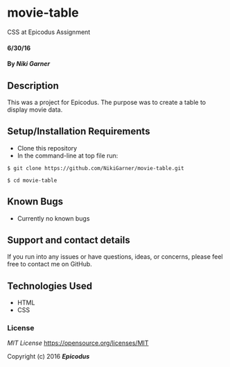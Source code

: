 # movie-table
CSS at Epicodus Assignment

#### 6/30/16

#### By _**Niki Garner**_

## Description
This was a project for Epicodus. The purpose was to create a table to display movie data.
## Setup/Installation Requirements

* Clone this repository
* In the command-line at top file run:
```
$ git clone https://github.com/NikiGarner/movie-table.git
```
```
$ cd movie-table
```

## Known Bugs

* Currently no known bugs

## Support and contact details

If you run into any issues or have questions, ideas, or concerns, please feel free to contact me on GitHub.

## Technologies Used

* HTML
* CSS


### License

*MIT License*
<a href="https://opensource.org/licenses/MIT">https://opensource.org/licenses/MIT</a>

Copyright (c) 2016 **_Epicodus_**
